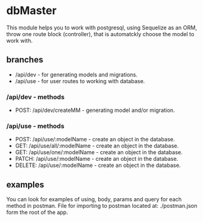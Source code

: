 # dbMaster

This module helps you to work with postgresql, using Sequelize as an ORM, throw one route block (controller), that is automatckly choose the model to work with.

## branches
* /api/dev - for generating models and migrations.
* /api/use - for user routes to working with database.

### /api/dev - methods
* POST: /api/dev/createMM - generating model and/or migration.

### /api/use - methods
* POST: /api/use/:modelName - create an object in the database.
* GET: /api/use/all/:modelName - create an object in the database.
* GET: /api/use/one/:modelName - create an object in the database.
* PATCH: /api/use/:modelName - create an object in the database.
* DELETE: /api/use/:modelName - create an object in the database.

## examples
You can look for examples of using, body, params and query for each method in postman.
File for importing to postman located at: ./postman.json form the root of the app.